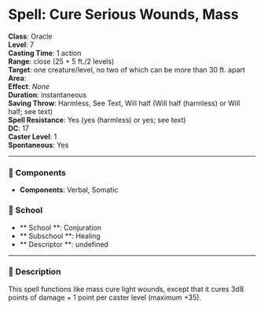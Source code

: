 
# Spell: Cure Serious Wounds, Mass
**Class**: Oracle  
**Level**: 7  
**Casting Time**: 1 action  
**Range**: close (25 + 5 ft./2 levels)  
**Target**: one creature/level, no two of which can be more than 30 ft. apart  
**Area**:   
**Effect**: _None_  
**Duration**: instantaneous  
**Saving Throw**: Harmless, See Text, Will half (Will half (harmless) or Will half; see text)  
**Spell Resistance**: Yes (yes (harmless) or yes; see text)  
**DC**: 17  
**Caster Level**: 1  
**Spontaneous**: Yes

---

### 🔮 Components
- **Components**: Verbal, Somatic

### 🏫 School
- ** School **: Conjuration
- ** Subschool **: Healing
- ** Descriptor **: undefined
---

### 📜 Description
This spell functions like mass cure light wounds, except that it cures 3d8 points of damage + 1 point per caster level (maximum +35).

